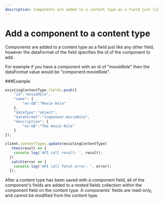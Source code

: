 ```yaml
---
description: Components are added to a content type as a field just like any other field, however the dataFormat of the field specifies the id of the component to add.
---
```


# Add a component to a content type

Components are added to a content type as a field just like any other field, however the dataFormat of the field specifies the id of the component to add.

For example if you have a component with an id of "movieRole" then the dataFormat value would be "component.movieRole".

###Example
```js
existingContentType.fields.push({  
    "id":"movieRole",
    "name": {  
        "en-GB":"Movie Role"
    },
    "dataType":"object",
    "dataFormat":"component.movieRole",
    "description": {  
        "en-GB":"The movie Role"
    }
});

client.contentTypes.update(existingContentType)
  .then(result => {      
    console.log('API call result: ', result);              
  })
  .catch(error => {
    console.log('API call fetch error: ', error);      
  });
```

After a content type has been saved with a component field, all of the component's fields are added to a nested fields collection within the component field on the content type. A components' fields are read-only, and cannot be modified from the content type.
